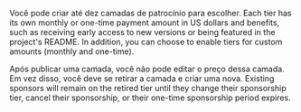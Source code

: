 Você pode criar até dez camadas de patrocínio para escolher. Each tier has its own monthly or one-time payment amount in US dollars and benefits, such as receiving early access to new versions or being featured in the project's README. In addition, you can choose to enable tiers for custom amounts (monthly and one-time).

Após publicar uma camada, você não pode editar o preço dessa camada. Em vez disso, você deve se retirar a camada e criar uma nova. Existing sponsors will remain on the retired tier until they change their sponsorship tier, cancel their sponsorship, or their one-time sponsorship period expires.
